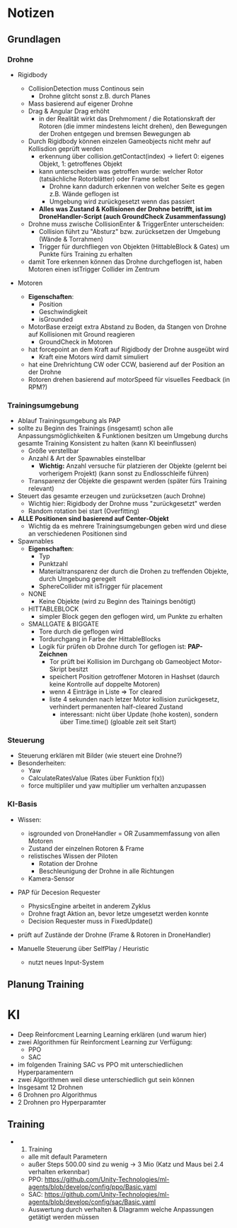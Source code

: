 # Notizen

## Grundlagen

### Drohne
* Rigidbody
    * CollisionDetection muss Continous sein
        * Drohne glitcht sonst z.B. durch Planes
    * Mass basierend auf eigener Drohne
    * Drag & Angular Drag erhöht
        * in der Realität wirkt das Drehmoment / die Rotationskraft der Rotoren (die immer mindestens leicht drehen), den Bewegungen der Drohen entgegen und bremsen Bewegungen ab
    * Durch Rigidbody können einzelen Gameobjects nicht mehr auf Kollisdion geprüft werden
        * erkennung über collision.getContact(index) -> liefert 0: eigenes Objekt, 1: getroffenes Objekt
        * kann unterscheiden was getroffen wurde: welcher Rotor (tatsächliche Rotorblätter) oder Frame selbst 
            * Drohne kann dadurch erkennen von welcher Seite es gegen z.B. Wände geflogen ist
            * Umgebung wird zurückgesetzt wenn das passiert
        * **Alles was Zustand & Kollisionen der Drohne betrifft, ist im DroneHandler-Script (auch GroundCheck Zusammenfassung)** 
    * Drohne muss zwische CollisionEnter & TriggerEnter unterscheiden:
        * Collision führt zu "Absturz" bzw. zurücksetzen der Umgebung (Wände & Torrahmen)
        * Trigger für durchfliegen von Objekten (HittableBlock & Gates) um Punkte fürs Training zu erhalten
    * damit Tore erkennen können das Drohne durchgeflogen ist, haben Motoren einen istTrigger Collider im Zentrum
         
* Motoren
    * **Eigenschaften**: 
        * Position
        * Geschwindigkeit
        * isGrounded
    * MotorBase erzeigt extra Abstand zu Boden, da Stangen von Drohne auf Kollisionen mit Ground reagieren
        * GroundCheck  in Motoren
    * hat forcepoint an dem Kraft auf Rigidbody der Drohne ausgeübt wird
        * Kraft eine Motors wird damit simuliert
    * hat eine Drehrichtung CW oder CCW, basierend auf der Position an der Drohne
    * Rotoren drehen basierend auf motorSpeed für visuelles Feedback (in RPM?)

### Trainingsumgebung 
* Ablauf Trainingsumgebung als PAP
* sollte zu Beginn des Trainings (insgesamt) schon alle Anpassungsmöglichkeiten & Funktionen besitzen um Umgebung durchs gesamte Training Konsistent zu halten (kann KI beeinflussen)
    * Größe verstellbar
    * Anzahl & Art der Spawnables einstellbar
        * **Wichtig:** Anzahl versuche für platzieren der Objekte (gelernt bei vorherigem Projekt) (kann sonst zu Endlosschleife führen)
    * Transparenz der Objekte die gespawnt werden (später fürs Training relevant)
* Steuert das gesamte erzeugen und zurücksetzen (auch Drohne)
    * Wichtig hier: Rigidbody der Drohne muss "zurückgesetzt" werden
    * Random rotation bei start (Overfitting)
* **ALLE Positionen sind basierend auf Center-Objekt**
    * Wichtig da es mehrere Trainingsumgebungen geben wird und diese an verschiedenen Positionen sind
* Spawnables
    * **Eigenschaften**: 
        * Typ
        * Punktzahl
        * Materialtransparenz der durch die Drohen zu treffenden Objekte, durch Umgebung geregelt
        * SphereCollider mit isTrigger für placement
    * NONE
        * Keine Objekte (wird zu Beginn des Ttainings benötigt)
    * HITTABLEBLOCK
        * simpler Block gegen den geflogen wird, um Punkte zu erhalten
    * SMALLGATE & BIGGATE
        * Tore durch die geflogen wird
        * Tordurchgang in Farbe der HittableBlocks
        * Logik für prüfen ob Drohne durch Tor geflogen ist: **PAP-Zeichnen**
            * Tor prüft bei Kollision im Durchgang ob Gameobject Motor-Skript besitzt
            * speichert Position getroffener Motoren in Hashset (daurch keine Kontrolle auf doppelte Motoren)
            * wenn 4 Einträge in Liste => Tor cleared
            * liste 4 sekunden nach letzer Motor kollision zurückgesetz, verhindert permanenten half-cleared Zustand
                * interessant: nicht über Update (hohe kosten), sondern über Time.time() (gloable zeit seit Start)
                
### Steuerung
* Steuerung erklären mit Bilder (wie steuert eine Drohne?)
* Besonderheiten: 
    * Yaw
    * CalculateRatesValue (Rates über Funktion f(x))
    * force multipliler und yaw multiplier um verhalten anzupassen

### KI-Basis
* Wissen:
    * isgrounded von DroneHandler = OR Zusammemfassung von allen Motoren
    * Zustand der einzelnen Rotoren & Frame
    * relistisches Wissen der Piloten
        * Rotation der Drohne
        * Beschleunigung der Drohne in alle Richtungen
    * Kamera-Sensor
* PAP für Decesion Requester
    * PhysicsEngine arbeitet in anderem Zyklus
    * Drohne fragt Aktion an, bevor letze umgesetzt werden konnte
    * Decision Requester muss in FixedUpdate()
* prüft auf Zustände der Drohne (Frame & Rotoren in DroneHandler)

* Manuelle Steuerung über SelfPlay / Heuristic
    * nutzt neues Input-System

## Planung Training

# KI
* Deep Reinforcment Learning Learning erklären (und warum hier)
* zwei Algorithmen für Reinforcment Learning zur Verfügung:
    * PPO
    * SAC
* im folgenden Training SAC vs PPO mit unterschiedlichen Hyperparamentern
* zwei Algorithmen weil diese unterschiedlich gut sein können
* Insgesamt 12 Drohnen
* 6 Drohnen pro Algorithmus
* 2 Drohnen pro Hyperparamter

## Training
* 1. Training
    * alle mit default Parametern 
    * außer Steps 500.00 sind zu wenig -> 3 Mio (Katz und Maus bei 2.4 verhalten erkennbar)
    * PPO: https://github.com/Unity-Technologies/ml-agents/blob/develop/config/ppo/Basic.yaml
    * SAC: https://github.com/Unity-Technologies/ml-agents/blob/develop/config/sac/Basic.yaml
    * Auswertung durch verhalten & DIagramm welche Anpassungen getätigt werden müssen

